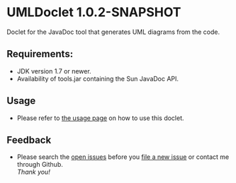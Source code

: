 # UMLDoclet 1.0.2-SNAPSHOT
Doclet for the JavaDoc tool that generates UML diagrams from the code.

## Requirements:

- JDK version 1.7 or newer.
- Availability of tools.jar containing the Sun JavaDoc API.

## Usage

- Please refer to [the usage page](USAGE.md) on how to use this doclet.

## Feedback

- Please search the [open issues](https://github.com/talsma-ict/umldoclet/issues)
  before you [file a new issue](https://github.com/talsma-ict/umldoclet/issues/new)
  or contact me through Github.  
_Thank you!_
